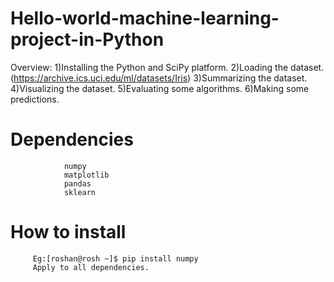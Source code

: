 # Hello-world-machine-learning-project-in-Python
Overview:
        1)Installing the Python and SciPy platform.
        2)Loading the dataset. (https://archive.ics.uci.edu/ml/datasets/Iris)
        3)Summarizing the dataset.
        4)Visualizing the dataset.
        5)Evaluating some algorithms.
        6)Making some predictions.

# Dependencies
                numpy
                matplotlib
                pandas
                sklearn
                
# How to install

         Eg:[roshan@rosh ~]$ pip install numpy 
         Apply to all dependencies.
 

                

                


